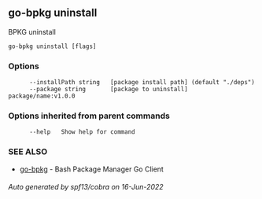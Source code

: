 ## go-bpkg uninstall

BPKG uninstall

```
go-bpkg uninstall [flags]
```

### Options

```
      --installPath string   [package install path] (default "./deps")
      --package string       [package to uninstall] package/name:v1.0.0
```

### Options inherited from parent commands

```
      --help   Show help for command
```

### SEE ALSO

* [go-bpkg](go-bpkg.md)	 - Bash Package Manager Go Client

###### Auto generated by spf13/cobra on 16-Jun-2022

